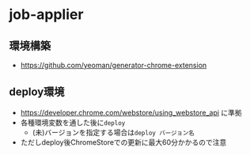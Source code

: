 # job-applier

## 環境構築
- https://github.com/yeoman/generator-chrome-extension

## deploy環境
- https://developer.chrome.com/webstore/using_webstore_api に準拠
- 各種環境変数を通した後に`deploy`
    - (未)バージョンを指定する場合は`deploy バージョン名`
- ただしdeploy後ChromeStoreでの更新に最大60分かかるので注意
